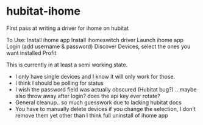 # hubitat-ihome
First pass at writing a driver for ihome on hubitat

To Use:
  Install ihome app
  Install ihomeswitch driver
  Launch ihome app
  Login (add username & password)
  Discover Devices, select the ones you want installed
  Profit

This is currently in at least a semi working state.  
* I only have single devices and I know it will only work for those.
* I think I should be polling for status
* I wish the password field was actually obscured (Hubitat bug?) ..  maybe also throw away after login?  does the api key ever rotate?
* General cleanup..  so much guesswork due to lacking hubitat docs
* You have to manually delete devices if you change the selection, I don't remove them yet other than I think full uninstall of ihome app

